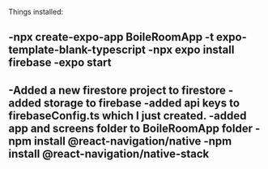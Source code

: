 Things installed:

-npx create-expo-app BoileRoomApp -t expo-template-blank-typescript
-npx expo install firebase
-expo start
-
-Added a new firestore project to firestore
-added storage to firebase
-added api keys to firebaseConfig.ts which I just created.
-added app and screens folder to BoileRoomApp folder
-npm install @react-navigation/native
-npm install @react-navigation/native-stack
-